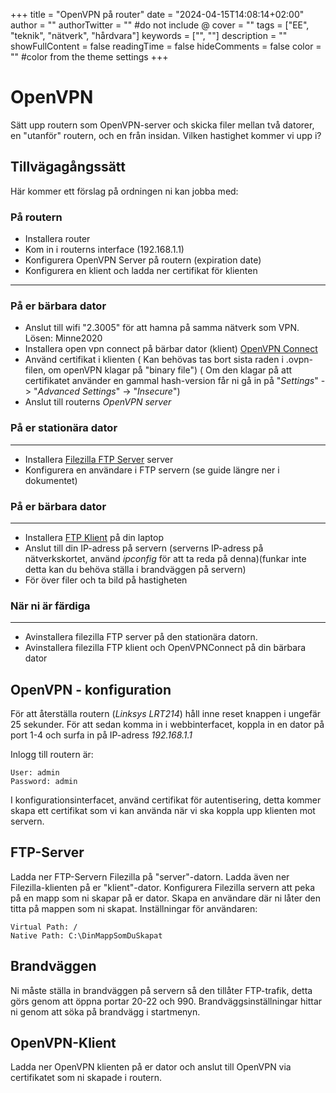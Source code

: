 +++
title = "OpenVPN på router"
date = "2024-04-15T14:08:14+02:00"
author = ""
authorTwitter = "" #do not include @
cover = ""
tags = ["EE", "teknik", "nätverk", "hårdvara"]
keywords = ["", ""]
description = ""
showFullContent = false
readingTime = false
hideComments = false
color = "" #color from the theme settings
+++

# OpenVPN
Sätt upp routern som OpenVPN-server och skicka filer mellan två datorer, en "utanför" routern, och en från
insidan. Vilken hastighet kommer vi upp i?

## Tillvägagångssätt
Här kommer ett förslag på ordningen ni kan jobba med:
### På routern
 - Installera router
 - Kom in i routerns interface (192.168.1.1)
 - Konfigurera OpenVPN Server på routern (expiration date)
 - Konfigurera en klient och ladda ner certifikat för klienten
---
### På er bärbara dator
 - Anslut till wifi "2.3005" för att hamna på samma nätverk som VPN. Lösen: Minne2020
 - Installera open vpn connect på bärbar dator (klient)  [OpenVPN Connect](https://openvpn.net/client/client-connect-vpn-for-windows/)
 - Använd certifikat i klienten ( Kan behövas tas bort sista raden i .ovpn-filen, om openVPN klagar på "binary file") ( Om den klagar på att certifikatet använder en gammal hash-version får ni gå in på "*Settings*" -> "*Advanced Settings*" -> "*Insecure*")
 - Anslut till routerns *OpenVPN server*
 ### På er stationära dator
---
 - Installera [Filezilla FTP Server](https://filezilla-project.org/download.php?platform=win64&type=server) server
 - Konfigurera en användare i FTP servern (se guide längre ner i dokumentet)
### På er bärbara dator
---
 - Installera [FTP Klient]( https://filezilla-project.org/download.php) på din laptop
 - Anslut till din IP-adress på servern (serverns IP-adress på nätverkskortet, använd *ipconfig* för att ta reda på denna)(funkar inte detta kan du behöva ställa i brandväggen på servern)
 - För över filer och ta bild på hastigheten
 ### När ni är färdiga
----
 - Avinstallera filezilla FTP server på den stationära datorn.
 - Avinstallera filezilla FTP klient och OpenVPNConnect på din bärbara dator


## OpenVPN - konfiguration
För att återställa routern (*Linksys LRT214*) håll inne reset knappen i ungefär 25 sekunder. För att sedan komma in i webbinterfacet, koppla in en dator på port 1-4 och surfa in på IP-adress *192.168.1.1*

Inlogg till routern är:

    User: admin
    Password: admin

I konfigurationsinterfacet, använd certifikat för autentisering, detta kommer skapa ett certifikat som vi kan
använda när vi ska koppla upp klienten mot servern.
## FTP-Server
Ladda ner FTP-Servern Filezilla på "server"-datorn. Ladda även ner Filezilla-klienten på er "klient"-dator.
Konfigurera Filezilla servern att peka på en mapp som ni skapar på er dator. Skapa en användare där ni låter
den titta på mappen som ni skapat. Inställningar för användaren:

    Virtual Path: /
    Native Path: C:\DinMappSomDuSkapat

## Brandväggen
Ni måste ställa in brandväggen på servern så den tillåter FTP-trafik, detta görs genom att öppna portar 20-22
och 990. Brandväggsinställningar hittar ni genom att söka på brandvägg i startmenyn.

## OpenVPN-Klient
Ladda ner OpenVPN klienten på er dator och anslut till OpenVPN via certifikatet som ni skapade i routern.